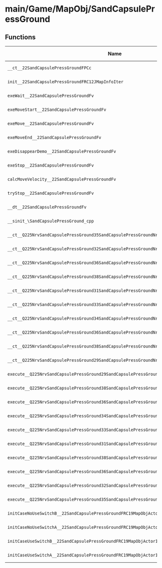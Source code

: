 # main/Game/MapObj/SandCapsulePressGround

## Functions

| Name | Address | Match % |
|------|---------|---------|
| `__ct__22SandCapsulePressGroundFPCc` | `0x8021EEA8` | :x: (0.0%) |
| `init__22SandCapsulePressGroundFRC12JMapInfoIter` | `0x8021EEEC` | :x: (0.0%) |
| `exeWait__22SandCapsulePressGroundFv` | `0x8021F000` | :x: (0.0%) |
| `exeMoveStart__22SandCapsulePressGroundFv` | `0x8021F064` | :x: (0.0%) |
| `exeMove__22SandCapsulePressGroundFv` | `0x8021F164` | :x: (0.0%) |
| `exeMoveEnd__22SandCapsulePressGroundFv` | `0x8021F294` | :x: (0.0%) |
| `exeDisappearDemo__22SandCapsulePressGroundFv` | `0x8021F314` | :x: (0.0%) |
| `exeStop__22SandCapsulePressGroundFv` | `0x8021F448` | :x: (0.0%) |
| `calcMoveVelocity__22SandCapsulePressGroundFv` | `0x8021F4A0` | :x: (0.0%) |
| `tryStop__22SandCapsulePressGroundFv` | `0x8021F504` | :x: (0.0%) |
| `__dt__22SandCapsulePressGroundFv` | `0x8021F550` | :x: (0.0%) |
| `__sinit_\SandCapsulePressGround_cpp` | `0x8021F5A8` | :x: (0.0%) |
| `__ct__Q225NrvSandCapsulePressGround35SandCapsulePressGroundNrvWaitBottomFv` | `0x8021F614` | :x: (0.0%) |
| `__ct__Q225NrvSandCapsulePressGround32SandCapsulePressGroundNrvWaitTopFv` | `0x8021F624` | :x: (0.0%) |
| `__ct__Q225NrvSandCapsulePressGround36SandCapsulePressGroundNrvMoveStartUpFv` | `0x8021F634` | :x: (0.0%) |
| `__ct__Q225NrvSandCapsulePressGround38SandCapsulePressGroundNrvMoveStartDownFv` | `0x8021F644` | :x: (0.0%) |
| `__ct__Q225NrvSandCapsulePressGround31SandCapsulePressGroundNrvMoveUpFv` | `0x8021F654` | :x: (0.0%) |
| `__ct__Q225NrvSandCapsulePressGround33SandCapsulePressGroundNrvMoveDownFv` | `0x8021F664` | :x: (0.0%) |
| `__ct__Q225NrvSandCapsulePressGround34SandCapsulePressGroundNrvMoveUpEndFv` | `0x8021F674` | :x: (0.0%) |
| `__ct__Q225NrvSandCapsulePressGround36SandCapsulePressGroundNrvMoveDownEndFv` | `0x8021F684` | :x: (0.0%) |
| `__ct__Q225NrvSandCapsulePressGround38SandCapsulePressGroundNrvDisappearDemoFv` | `0x8021F694` | :x: (0.0%) |
| `__ct__Q225NrvSandCapsulePressGround29SandCapsulePressGroundNrvStopFv` | `0x8021F6A4` | :x: (0.0%) |
| `execute__Q225NrvSandCapsulePressGround29SandCapsulePressGroundNrvStopCFP5Spine` | `0x8021F6B4` | :x: (0.0%) |
| `execute__Q225NrvSandCapsulePressGround38SandCapsulePressGroundNrvDisappearDemoCFP5Spine` | `0x8021F6BC` | :x: (0.0%) |
| `execute__Q225NrvSandCapsulePressGround36SandCapsulePressGroundNrvMoveDownEndCFP5Spine` | `0x8021F6C4` | :x: (0.0%) |
| `execute__Q225NrvSandCapsulePressGround34SandCapsulePressGroundNrvMoveUpEndCFP5Spine` | `0x8021F6CC` | :x: (0.0%) |
| `execute__Q225NrvSandCapsulePressGround33SandCapsulePressGroundNrvMoveDownCFP5Spine` | `0x8021F6D4` | :x: (0.0%) |
| `execute__Q225NrvSandCapsulePressGround31SandCapsulePressGroundNrvMoveUpCFP5Spine` | `0x8021F6DC` | :x: (0.0%) |
| `execute__Q225NrvSandCapsulePressGround38SandCapsulePressGroundNrvMoveStartDownCFP5Spine` | `0x8021F6E4` | :x: (0.0%) |
| `execute__Q225NrvSandCapsulePressGround36SandCapsulePressGroundNrvMoveStartUpCFP5Spine` | `0x8021F6EC` | :x: (0.0%) |
| `execute__Q225NrvSandCapsulePressGround32SandCapsulePressGroundNrvWaitTopCFP5Spine` | `0x8021F6F4` | :x: (0.0%) |
| `execute__Q225NrvSandCapsulePressGround35SandCapsulePressGroundNrvWaitBottomCFP5Spine` | `0x8021F6FC` | :x: (0.0%) |
| `initCaseNoUseSwitchB__22SandCapsulePressGroundFRC19MapObjActorInitInfo` | `0x8021F704` | :x: (0.0%) |
| `initCaseNoUseSwitchA__22SandCapsulePressGroundFRC19MapObjActorInitInfo` | `0x8021F708` | :x: (0.0%) |
| `initCaseUseSwitchB__22SandCapsulePressGroundFRC19MapObjActorInitInfo` | `0x8021F70C` | :x: (0.0%) |
| `initCaseUseSwitchA__22SandCapsulePressGroundFRC19MapObjActorInitInfo` | `0x8021F710` | :x: (0.0%) |